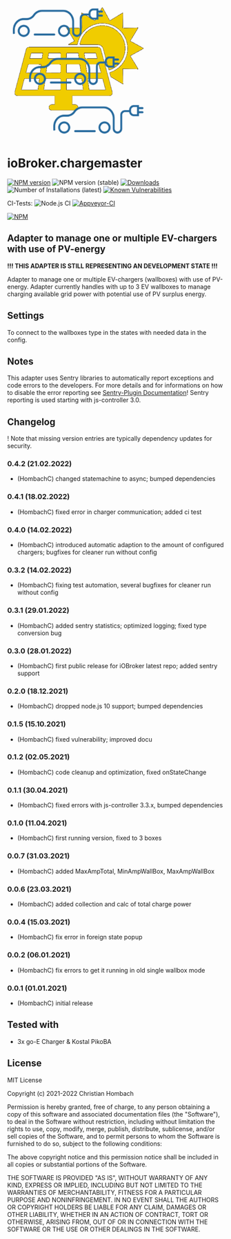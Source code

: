 ![Logo](admin/chargemaster.png)
# ioBroker.chargemaster

[![NPM version](http://img.shields.io/npm/v/iobroker.chargemaster.svg)](https://www.npmjs.com/package/iobroker.chargemaster)
![NPM version (stable)](http://ioBroker.live/badges/chargemaster-stable.svg)
[![Downloads](https://img.shields.io/npm/dm/iobroker.chargemaster.svg)](https://www.npmjs.com/package/iobroker.chargemaster)
![Number of Installations (latest)](http://ioBroker.live/badges/chargemaster-installed.svg)
[![Known Vulnerabilities](https://snyk.io/test/github/hombach/ioBroker.chargemaster/badge.svg)](https://snyk.io/test/github/hombach/ioBroker.chargemaster)

CI-Tests:
![Node.js CI](https://github.com/hombach/ioBroker.chargemaster/workflows/Node.js%20CI/badge.svg)
[![Appveyor-CI](https://ci.appveyor.com/api/projects/status/github/hombach/ioBroker.chargemaster?branch=master&svg=true)](https://ci.appveyor.com/project/hombach/iobroker-chargemaster)

[![NPM](https://nodei.co/npm/iobroker.chargemaster.png?downloads=true)](https://nodei.co/npm/iobroker.chargemaster/)

## Adapter to manage one or multiple EV-chargers with use of PV-energy
**!!! THIS ADAPTER IS STILL REPRESENTING AN DEVELOPMENT STATE !!!**

Adapter to manage one or multiple EV-chargers (wallboxes) with use of PV-energy. Adapter currently handles with up to 3 EV wallboxes to manage charging available grid power  with potential use of PV surplus energy. 

## Settings
To connect to the wallboxes type in the states with needed data in the config.

## Notes
This adapter uses Sentry libraries to automatically report exceptions and code errors to the developers. For more details and for informations on how to disable the error reporting see [Sentry-Plugin Documentation](https://github.com/ioBroker/plugin-sentry#plugin-sentry)! Sentry reporting is used starting with js-controller 3.0.

## Changelog
! Note that missing version entries are typically dependency updates for security.
### 0.4.2 (21.02.2022)
* (HombachC) changed statemachine to async; bumped dependencies
### 0.4.1 (18.02.2022)
* (HombachC) fixed error in charger communication; added ci test
### 0.4.0 (14.02.2022)
* (HombachC) introduced automatic adaption to the amount of configured chargers; bugfixes for cleaner run without config
### 0.3.2 (14.02.2022)
* (HombachC) fixing test automation, several bugfixes for cleaner run without config
### 0.3.1 (29.01.2022)
* (HombachC) added sentry statistics; optimized logging; fixed type conversion bug
### 0.3.0 (28.01.2022)
* (HombachC) first public release for iOBroker latest repo; added sentry support
### 0.2.0 (18.12.2021)
* (HombachC) dropped node.js 10 support; bumped dependencies
### 0.1.5 (15.10.2021)
* (HombachC) fixed vulnerability; improved docu
### 0.1.2 (02.05.2021)
* (HombachC) code cleanup and optimization, fixed onStateChange
### 0.1.1 (30.04.2021)
* (HombachC) fixed errors with js-controller 3.3.x, bumped dependencies
### 0.1.0 (11.04.2021)
* (HombachC) first running version, fixed to 3 boxes
### 0.0.7 (31.03.2021)
* (HombachC) added MaxAmpTotal, MinAmpWallBox, MaxAmpWallBox
### 0.0.6 (23.03.2021)
* (HombachC) added collection and calc of total charge power
### 0.0.4 (15.03.2021)
* (HombachC) fix error in foreign state popup
### 0.0.2 (06.01.2021)
* (HombachC) fix errors to get it running in old single wallbox mode
### 0.0.1 (01.01.2021)
* (HombachC) initial release

## Tested with
- 3x go-E Charger & Kostal PikoBA

## License
MIT License

Copyright (c) 2021-2022 Christian Hombach

Permission is hereby granted, free of charge, to any person obtaining a copy
of this software and associated documentation files (the "Software"), to deal
in the Software without restriction, including without limitation the rights
to use, copy, modify, merge, publish, distribute, sublicense, and/or sell
copies of the Software, and to permit persons to whom the Software is
furnished to do so, subject to the following conditions:

The above copyright notice and this permission notice shall be included in all
copies or substantial portions of the Software.

THE SOFTWARE IS PROVIDED "AS IS", WITHOUT WARRANTY OF ANY KIND, EXPRESS OR
IMPLIED, INCLUDING BUT NOT LIMITED TO THE WARRANTIES OF MERCHANTABILITY,
FITNESS FOR A PARTICULAR PURPOSE AND NONINFRINGEMENT. IN NO EVENT SHALL THE
AUTHORS OR COPYRIGHT HOLDERS BE LIABLE FOR ANY CLAIM, DAMAGES OR OTHER
LIABILITY, WHETHER IN AN ACTION OF CONTRACT, TORT OR OTHERWISE, ARISING FROM,
OUT OF OR IN CONNECTION WITH THE SOFTWARE OR THE USE OR OTHER DEALINGS IN THE
SOFTWARE.
